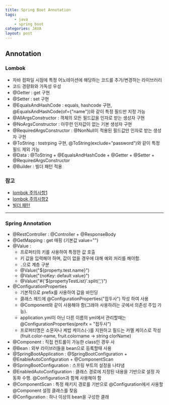 ```yaml
---
title: Spring Boot Annotation
tags: 
    - java
    - spring boot
categories: JAVA
layout: post
---
```

    
## Annotation
### Lombok
* 자바 컴파일 시점에 특정 어노테이션에 해당하는 코드를 추가/변경하는 라이브러리
* 코드 경량화와 가독성 우성
* @Getter : get 구현
* @Setter : set 구현
* @EqualsAndHashCode : equals, hashcode 구현, @EqualsAndHashCode(of={"name"})와 같이 특정 필드만 지정 가능
* @AllArgsConstructor : 객체의 모든 필드값을 인자로 받는 생성자 구현
* @NoArgsConstructor : 아무런 인자값이 없는 기본 생성자 구현
* @RequiredArgsConstructor : @NonNull이 적용된 필드값만 인자로 받는 생성자 구현
* @ToString : tostrping 구현, @ToString(exclude="password")와 같이 특정 필드 제외 가능
* @Data : @ToString + @EqualsAndHashCode + @Getter + @Setter + @RequiredArgsConstructor
* @Builder : 빌더 패턴 적용

### 참고
* [lombok 주의사항1](https://www.popit.kr/실무에서-lombok-사용법/)
* [lombok 주의사항2](https://kwonnam.pe.kr/wiki/java/lombok/pitfall)
* [빌더 패턴](http://blog.naver.com/PostView.nhn?blogId=varkiry05&logNo=221680218440&categoryNo=107&parentCategoryNo=0&viewDate=&currentPage=1&postListTopCurrentPage=1&from=postView)

---

### Spring Annotation
* @RestController : @Controller + @ResponseBody 
* @GetMapping : get 매핑 (기본값 value="") 
* @Value : 
    * 프로퍼티의 키를 사용하여 특정한 값 호출
    * 키 값을 입력해야 하며, 값이 없을 경우에 대해 예외 처리를 해야함. 
    * `.`으로 계층 구분
    * @Value("${property.test.name}")
    * @Value("{noKey: default value}")
    * @Value("#{'${propertyTestList}'.split(',')")
* @ConfigurationProperties
    * 기본적으로 prefix를 사용하여 값을 바인딩
    * 클래스 헤드에 @ConfigurationProperties("접두사") 작성 하여 사용
    * @Component와 같이 사용해야 함(그래야 사용하려는 곳에서 의존성 주입 가능). 
    * application.yml이 아닌 다른 이름의 yml에서 관리할때는 @ConfigurationProperties(preifx = "접두사")
    * 프로퍼티명은 소문자나 케밥 케이스(-)를 지원하고 필드는 카멜 케이스로 작성 (fruit.color-name, fruit.colorname -> string clorName)
* @Component : 직접 컨트롤이 가능한 class인 경우 사
* @Bean : 외부 라이브러들을 bean으로 등록할때 사용
* @SpringBootApplication : @SpringBootConfiguration + @EnableAutoConfiguration + @ComponentScan
* @SpringBootConfiguration : 스프링 부트의 설정을 나타냄
* @EnabledAutoConfiguration : 클래스 경로에 지정된 내용을 기반으로 설정 자동화 수행. @Configuration과 함께 사용해야 함
* @ComponentScan : 특정 패키지 경로를 기반으로 @Configuration에서 사용할 @Component 설정 클래스를 찾음
* @Configuration : 하나 이상의 bean을 구성한 클래